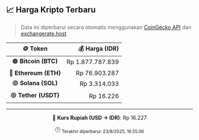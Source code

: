 

<!-- HARGA_KRIPTO -->
## 📈 Harga Kripto Terbaru

> Data ini diperbarui secara otomatis menggunakan [CoinGecko API](https://www.coingecko.com/) dan [exchangerate.host](https://exchangerate.host/)

<div align="center">

| 🪙 Token | 💰 Harga (IDR) |
|:------:|---------------:|
| 🟠 **Bitcoin (BTC)**   | Rp 1.877.787.839 |
| 🔵 **Ethereum (ETH)**  | Rp 76.903.287 |
| 🟣 **Solana (SOL)**    | Rp 3.314.033 |
| 🟢 **Tether (USDT)**   | Rp 16.226 |

---

💱 **Kurs Rupiah (USD → IDR)**: Rp 16.227

🕒 <sub>Terakhir diperbarui: 23/8/2025, 16.55.06</sub>

</div>
<!-- /HARGA_KRIPTO -->